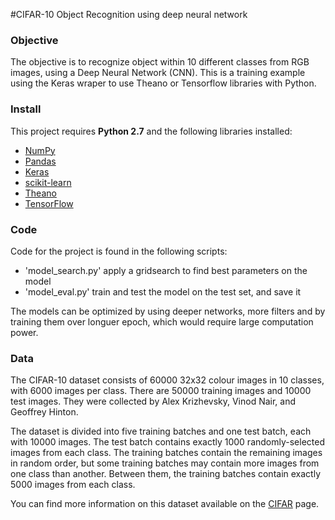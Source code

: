 #CIFAR-10 Object Recognition using deep neural network

### Objective
The objective is to recognize object within 10 different classes from
RGB images, using a Deep Neural Network (CNN).
This is a training example using the Keras wraper to use Theano or 
Tensorflow libraries with Python.


### Install

This project requires **Python 2.7** and the following libraries installed:

- [NumPy](http://www.numpy.org/)
- [Pandas](http://pandas.pydata.org)
- [Keras](https://keras.io)
- [scikit-learn](http://scikit-learn.org/stable/)
- [Theano](http://deeplearning.net/software/theano/)
- [TensorFlow](https://www.tensorflow.org/)


### Code

Code for the project is found in the following scripts:
- 'model_search.py' apply a gridsearch to find best parameters on the model
- 'model_eval.py' train and test the model on the test set, and save it

The models can be optimized by using deeper networks, more filters and by
training them over longuer epoch, which would require large computation power.


### Data

The CIFAR-10 dataset consists of 60000 32x32 colour images in 10 classes,
with 6000 images per class. There are 50000 training images and 10000
test images. 
They were collected by Alex Krizhevsky, Vinod Nair, and Geoffrey Hinton.

The dataset is divided into five training batches and one test batch, each
with 10000 images. The test batch contains exactly 1000 randomly-selected
images from each class. The training batches contain the remaining images 
in random order, but some training batches may contain more images from one
class than another. Between them, the training batches contain exactly 5000 
images from each class. 

You can find more information on this dataset available on the 
[CIFAR](https://www.cs.toronto.edu/~kriz/cifar.html) page.
